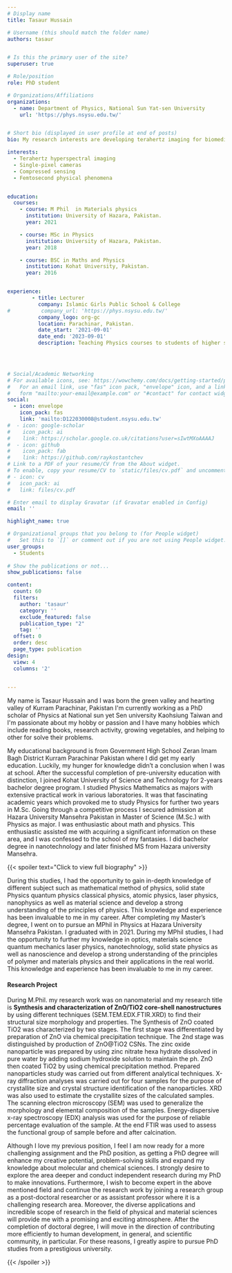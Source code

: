 ```yaml
---
# Display name
title: Tasaur Hussain 

# Username (this should match the folder name)
authors: tasaur


# Is this the primary user of the site?
superuser: true

# Role/position
role: PhD student

# Organizations/Affiliations
organizations:
  - name: Department of Physics, National Sun Yat-sen University
    url: 'https://phys.nsysu.edu.tw/'  


# Short bio (displayed in user profile at end of posts)
bio: My research interests are developing terahertz imaging for biomedical applications.

interests:
  - Terahertz hyperspectral imaging
  - Single-pixel cameras
  - Compressed sensing
  - Femtosecond physical phenomena


education:
  courses:
    - course: M Phil  in Materials physics
      institution: University of Hazara, Pakistan.
      year: 2021

    - course: MSc in Physics
      institution: University of Hazara, Pakistan.
      year: 2018    

    - course: BSC in Maths and Physics
      institution: Kohat University, Pakistan.
      year: 2016


experience:
        - title: Lecturer
          company: Islamic Girls Public School & College
#          company_url: 'https://phys.nsysu.edu.tw/'
          company_logo: org-gc
          location: Parachinar, Pakistan.
          date_start: '2021-09-01'
          date_end: '2023-09-01'
          description: Teaching Physics courses to students of higher secondary level
       



# Social/Academic Networking
# For available icons, see: https://wowchemy.com/docs/getting-started/page-builder/#icons
#   For an email link, use "fas" icon pack, "envelope" icon, and a link in the
#   form "mailto:your-email@example.com" or "#contact" for contact widget.
social:
  - icon: envelope
    icon_pack: fas
    link: 'mailto:D122030008@student.nsysu.edu.tw'
#  - icon: google-scholar
#    icon_pack: ai
#    link: https://scholar.google.co.uk/citations?user=sIwtMXoAAAAJ
#  - icon: github
#    icon_pack: fab
#    link: https://github.com/raykostantchev
# Link to a PDF of your resume/CV from the About widget.
# To enable, copy your resume/CV to `static/files/cv.pdf` and uncomment the lines below.
# - icon: cv
#   icon_pack: ai
#   link: files/cv.pdf

# Enter email to display Gravatar (if Gravatar enabled in Config)
email: ''

highlight_name: true

# Organizational groups that you belong to (for People widget)
#   Set this to `[]` or comment out if you are not using People widget.
user_groups:
  - Students
  
# Show the publications or not...
show_publications: false 

content:
  count: 60
  filters:
    author: 'tasaur'
    category: ''
    exclude_featured: false
    publication_type: "2"
    tag: ''
  offset: 0
  order: desc
  page_type: publication
design:
  view: 4
  columns: '2'
  

---
```


  
My name is Tasaur Hussain and I was born the green valley and hearting valley of Kurram Parachinar, Pakistan I'm currently working as a PhD scholar of Physics at National sun yet Sen university Kaohsiung Taiwan and I'm passionate about my hobby or passion and I have many hobbies which include reading books, research activity, growing vegetables, and helping to other for solve their problems. 

My educational background is from Government High School Zeran Imam Bagh District Kurram Parachinar Pakistan where I did get my early education. Luckily, my hunger for knowledge didn’t a conclusion when I was at school. After the successful completion of pre-university education with distinction, I joined Kohat University of Science and Technology for 2-years bachelor degree program. I studied Physics Mathematics as majors with extensive practical work in various laboratories. It was that fascinating academic years which provoked me to study Physics for further two years in M.Sc. Going through a competitive process I secured admission at Hazara University Mansehra Pakistan in Master of Science (M.Sc.) with Physics as major. I was enthusiastic about math and physics. This enthusiastic assisted me with acquiring a significant information on these area, and I was confessed to the school of my fantasies. I did bachelor degree in nanotechnology and later finished MS from Hazara university Mansehra.

{{< spoiler text="Click to view full biography" >}}

During this studies, I had the opportunity to gain in-depth knowledge of different        subject such as mathematical method of physics, solid state Physics quantum physics classical physics, atomic physics, laser physics, nanophysics as well as material science and develop a strong understanding of the principles of physics. This knowledge and experience has been invaluable to me in my career. After completing my Master’s degree, I went on to pursue an MPhil in Physics at Hazara University Mansehra Pakistan. I graduated with in 2021. During my MPhil studies, I had    the opportunity to further my knowledge in optics, materials science quantum mechanics laser physics, nanotechnology, solid state physics as well as nanoscience and develop a strong understanding of the principles of polymer and materials physics and their applications in the real world. This knowledge and experience has been invaluable to me in my career.

#### Research Project
During M.Phil. my research work was on nanomaterial and my research title is **Synthesis and characterization of   ZnO/TiO2   core-shell   nanostructures** by using different techniques (SEM.TEM.EDX.FTIR.XRD) to find their structural size morphology and properties. The Synthesis of ZnO coated TiO2 was characterized by two stages. The first stage was differentiated by preparation of ZnO via chemical precipitation technique. The 2nd stage was distinguished by production of ZnO@TiO2 CSNs. The zinc oxide nanoparticle was prepared by using zinc nitrate hexa hydrate dissolved in pure water by adding sodium hydroxide solution to maintain the ph. ZnO then coated TiO2 by using chemical precipitation method. Prepared nanoparticles study was carried out from different analytical techniques. X-ray diffraction analyses was carried out for four samples for the purpose of crystallite size and crystal structure identification of the nanoparticles. XRD was also used to estimate the crystallite sizes of the calculated samples. The scanning electron microscopy (SEM) was used to generalize the morphology and elemental composition of the samples. Energy-dispersive x-ray spectroscopy (EDX) analysis was used for the purpose of reliable percentage evaluation of the sample. At the end FTIR was used to assess the functional group of sample before and after calcination.


Although I love my previous position, I feel I am now ready for a more challenging assignment and the PhD position, as getting a PhD degree will enhance my creative potential, problem-solving skills and expand my knowledge about molecular and chemical sciences. I strongly desire to explore the area deeper and conduct independent research during my PhD to make innovations. Furthermore, I wish to become expert in the above mentioned field and continue the research work by joining a research group as a post-doctoral researcher or as assistant professor where it is a challenging research area. Moreover, the diverse applications and incredible scope of research in the field of physical and material sciences will provide me with a promising and exciting atmosphere. After the completion of doctoral degree, I will move in the direction of contributing more efficiently to human development, in general, and scientific community, in particular. For these reasons, I greatly aspire to pursue PhD studies from a prestigious university.

{{< /spoiler >}}